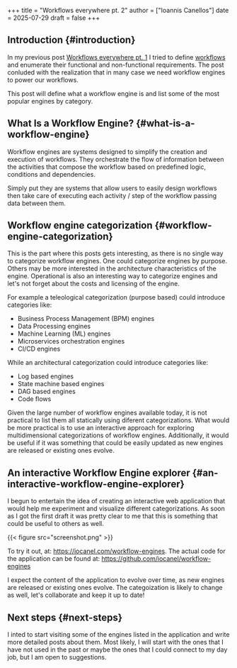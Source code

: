 +++
title = "Workflows everywhere pt. 2"
author = ["Ioannis Canellos"]
date = 2025-07-29
draft = false
+++

## Introduction {#introduction}

In my previous post [Workflows everywhere pt. 1](https://iocanel.com/2025/07/workflows-everywhere-pt.-1/) I tried to define [workflows](https://en.wikipedia.org/wiki/Workflow) and enumerate their
functional and non-functional requirements. The post conluded with the realization that in many
case we need workflow engines to power our workflows.

This post will define what a workflow engine is and list some of the most popular engines by category.


## What Is a Workflow Engine? {#what-is-a-workflow-engine}

Workflow engines are systems designed to simplify the creation and execution of workflows.
They orchestrate the flow of information between the activities that compose the workflow based
on predefined logic, conditions and dependencies.

Simply put they are systems that allow users to easily design workflows then take care of executing
each activity / step of the workflow passing data between them.


## Workflow engine categorization {#workflow-engine-categorization}

This is the part where this posts gets interesting, as there is no single way to categorize workflow engines.
One could categorize engines by purpose. Others may be more interested in the architecture characteristics of the engine.
Operational is also an interesting way to categorize engines and let's not forget about the costs and licensing of the engine.

For example a teleological categorization (purpose based) could introduce categories like:

-   Business Process Management (BPM) engines
-   Data Processing engines
-   Machine Learning (ML) engines
-   Microservices orchestration engines
-   CI/CD engines

While an architectural categorization could introduce categories like:

-   Log based engines
-   State machine based engines
-   DAG based engines
-   Code flows

Given the large number of workflow engines available today, it is not practical to list them all statically using diferent categorizations.
What would be more practical is to use an interactive approach for exploring multidimensional categorizations of workflow engines. Additionally,
it would be useful if it was something that could be easily updated as new engines are released or existing ones evolve.


## An interactive Workflow Engine explorer {#an-interactive-workflow-engine-explorer}

I begun to entertain the idea of creating an interactive web application that would help me experiment and visualize different categorizations.
As soon as I got the first draft it was pretty clear to me that this is something that could be useful to others as well.

{{< figure src="screenshot.png" >}}

To try it out, at: <https://iocanel.com/workflow-engines>.
The actual code for the application can be found at: <https://github.com/iocanel/workflow-engines>

I expect the content of the application to evolve over time, as new engines are released or existing ones evolve.
The categoization is likely to change as well, let's collaborate and keep it up to date!


## Next steps {#next-steps}

I inted to start visiting some of the engines listed in the application and write more detailed posts about them.
Most likely, I will start with the ones that I have not used in the past or maybe the ones that I could connect to
my day job, but I am open to suggestions.
